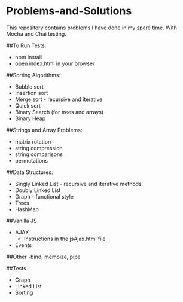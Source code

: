 # Problems-and-Solutions
This repository contains problems I have done in my spare time. With Mocha and Chai testing.
<!-- <div>
  <img src="https://cldup.com/xFVFxOioAU.svg" alt="Mocha test framework"/>
  <img alt="ChaiJS" src="http://chaijs.com/img/chai-logo.png" />
</div> -->

##To Run Tests:
- npm install
- open index.html in your browser

##Sorting Algorithms:
- Bubble sort
- Insertion sort
- Merge sort - recursive and iterative
- Quick sort
- Binary Search (for trees and arrays)
- Binary Heap

##Strings and Array Problems:
- matrix rotation
- string compression
- string comparisons
- permutations

##Data Structures:
- Singly Linked List - recursive and iterative methods
- Doubly Linked List
- Graph - functional style
- Trees
- HashMap

##Vanilla JS
- AJAX
  - Instructions in the jsAjax.html file
- Events

##Other
-bind, memoize, pipe

##Tests
- Graph
- Linked List
- Sorting
